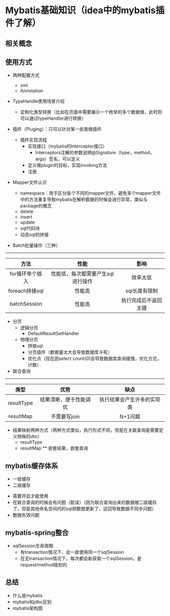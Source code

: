 # Mybatis基础知识（idea中的mybatis插件了解）
##  相关概念
##  使用方式
*   两种配置方式
    +   xml
    +   Annotation   
    
*   TypeHandle使用场景介绍
    +   定制化类型转换（比如在页面中需要展示一个枚举的多个数据值，此时则可以通过typeHandler进行转换）
*   插件（Pluging）：只可以针对某一些类做插件
    *   插件实现流程
        +   实现接口（mybatis的Interceptor接口）
            +   Interceptors注解的参数说明@Signature（type，method，args）签名，可以定义
        +   定义做plugin的目标，实现invoking方法 
        +   注册
*   Mapper文件认识
    +   namespace：用于区分各个不同的mapper文件，避免多个mapper文件中的方法重复导致mybatis在解析数据的时候会进行异常，类似与package的概念
    +   delete
    +   insert
    +   update
    +   sql代码块
    +   动态sql的拼接
*   Batch批量操作（三种）
 ---------------
 |方法|性能|影响|
 |:---:|:---:|:---:|
 |for循环单个插入|性能低，每次都需要产生sql进行操作|效率太低|
 |foreach拼接sql|性能高|sql长度有限制|
 |batchSession|性能高|执行完成后不返回主键|
*   分页
    +   逻辑分页
        +   DefaultResultSetHandler
    +   物理分页
        +   拼接sql
        +   分页插件（数据量太大会导致数据库卡死）
        +   优化点（现在因select count(0)会导致数据库查询缓慢，优化方式，计数）
*   联合查询
----------------

|类型|优势|缺点|
|:---:|:---:|:---:|
|resultType|结果清晰，便于性能调优|执行结果会产生许多的实现类|
|resultMap|不需要写join|N+1问题|
*   结果映射两种方式（两种方式类似，执行形式不同，但是在关联查询是需要定义特殊的dto）
    +   resultType
    +   resultMap
**   嵌套结果，嵌套查询
##  mybatis缓存体系
*   一级缓存
*   二级缓存
   +    需要开启才能使用
   +    在联合查询的时候会有问题（脏读）（因为联合查询出来的数据被二级缓存了，但是其他命名空间内的sql把数据更新了，这回导致数据不同步问题）
   +    数据失效问题


##  mybatis-spring整合
*   sqlSession生命周期
    +   有transaction情况下，会一直使用同一个sqlSession
    +   在无transaction情况下，每次都会新获取一个sqlSession，是request/method级别的
    
    
##  总结
*   什么是mybatis
*   mybatis和jdbc区别
*   mybatis架构图






     